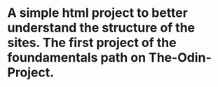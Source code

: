 #  A simple html project to better understand the structure of the sites. The first project of the foundamentals path on The-Odin-Project.